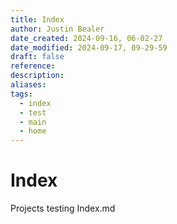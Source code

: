 ```yaml
---
title: Index
author: Justin Bealer
date_created: 2024-09-16, 06-02-27
date_modified: 2024-09-17, 09-29-59
draft: false
reference: 
description: 
aliases: 
tags:
  - index
  - test
  - main
  - home
---
```

# Index

Projects testing Index.md
